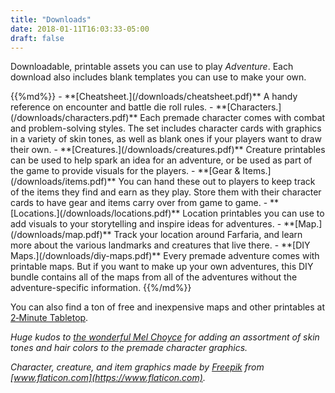 ```yaml
---
title: "Downloads"
date: 2018-01-11T16:03:33-05:00
draft: false
---
```


Downloadable, printable assets you can use to play *Adventure*. Each download also includes blank templates you can use to make your own.

<div class="list-spaced">
{{%md%}}
- **[Cheatsheet.](/downloads/cheatsheet.pdf)** A handy reference on encounter and battle die roll rules.
- **[Characters.](/downloads/characters.pdf)** Each premade character comes with combat and problem-solving styles. The set includes character cards with graphics in a variety of skin tones, as well as blank ones if your players want to draw their own.
- **[Creatures.](/downloads/creatures.pdf)** Creature printables can be used to help spark an idea for an adventure, or be used as part of the game to provide visuals for the players.
- **[Gear & Items.](/downloads/items.pdf)** You can hand these out to players to keep track of the items they find and earn as they play. Store them with their character cards to have gear and items carry over from game to game.
- **[Locations.](/downloads/locations.pdf)** Location printables you can use to add visuals to your storytelling and inspire ideas for adventures.
- **[Map.](/downloads/map.pdf)** Track your location around Farfaria, and learn more about the various landmarks and creatures that live there.
- **[DIY Maps.](/downloads/diy-maps.pdf)** Every premade adventure comes with printable maps. But if you want to make up your own adventures, this DIY bundle contains all of the maps from all of the adventures without the adventure-specific information.
{{%/md%}}
</div>

You can also find a ton of free and inexpensive maps and other printables at [2&#8209;Minute Tabletop](https://www.2minutetabletop.com/).

*Huge kudos to [the wonderful Mel Choyce](https://melchoyce.design/) for adding an assortment of skin tones and hair colors to the premade character graphics.*

*Character, creature, and item graphics made by [Freepik](https://www.flaticon.com/authors/freepik) from [www.flaticon.com](https://www.flaticon.com).*